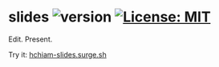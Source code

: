 # slides ![version](https://img.shields.io/github/release/hchiam/slides?style=flat-square) [![License: MIT](https://img.shields.io/badge/License-MIT-yellow.svg?style=flat-square)](https://opensource.org/licenses/MIT)

Edit. Present.

Try it: [hchiam-slides.surge.sh](https://hchiam-slides.surge.sh)
